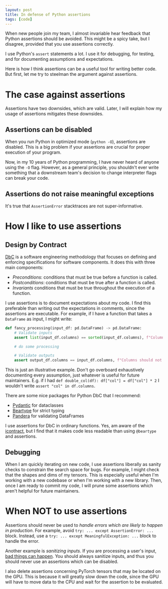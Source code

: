 ```yaml
---
layout: post
title: In defense of Python assertions
tags: [code]
---
```


When new people join my team, I almost invariable hear feedback that Python assertions should be avoided. This might be a spicy take, but I disagree, provided that you use assertions correctly.

I use Python's `assert` statements a lot. I use it for debugging, for testing, and for documenting assumptions and expectations. 

Here is how I think assertions can be a useful tool for writing better code. But first, let me try to steelman the argument against assertions.


# The case against assertions 

Assertions have two downsides, which are valid. Later, I will explain how my usage of assertions mitigates these downsides.

## Assertions can be disabled

When you run Python in optimized mode (`python -O`), assertions are disabled. This is a big problem if your assertions are crucial for proper execution of your program.

Now, in my 10 years of Python programming, I have never heard of anyone using the `-O` flag. However, as a general principle, you shouldn't ever write something that a downstream team's decision to change interpreter flags can break your code.

## Assertions do not raise meaningful exceptions

It's true that `AssertionError` stacktraces are not super-informative.

# How I like to use assertions

## Design by Contract

[DbC](https://en.wikipedia.org/wiki/Design_by_contract) is a software engineering methodology that focuses on defining and enforcing specifications for software components. It does this with three main components:

* *Preconditions*: conditions that must be true before a function is called.
* *Postconditions*: conditions that must be true after a function is called.
* *Invariants* conditions that must be true throughout the execution of a function.

I use assertions is to document expectations about my code. I find this preferable than writing out the expectations in comments, since the assertions are executable. For example, if I have a function that takes a `DataFrame` as input, I might write:

```python
def fancy_processing(input_df: pd.DataFrame) -> pd.DataFrame:
    # Validate inputs
    assert list(input_df.columns) == sorted(input_df.columns), f"Columns should be sorted: {input_df.columns}"

    # do some processing

    # Validate outputs
    assert output_df.columns == input_df.columns, f"Columns should not change: {output_df.columns} != {input_df.columns}"
```

This is just an illustrative example. Don't go overboard exhaustively documenting every assumption, just whatever is useful for future maintainers. E.g. if I had `def double_col(df): df["col"] = df["col"] * 2` I wouldn't write `assert "col" in df.columns`.


There are some nice packages for Python DbC that I recommend:

* [Pydantic](https://docs.pydantic.dev/) for dataclasses
* [Beartype](https://beartype.readthedocs.io) for strict typing
* [Pandera](https://pandera.readthedocs.io) for validating DataFrames

I use assertions for DbC in ordinary functions. Yes, am aware of the [icontract](https://github.com/Parquery/icontract), but I find that it makes code less readable than using `@beartype` and assertions.

## Debugging

When I am quickly iterating on new code, I use assertions liberally as sanity checks to constrain the search space for bugs. For example, I might check that the shapes and dims of my tensors. This is especially useful when I'm working with a new codebase or when I'm working with a new library. Then, once I am ready to commit my code, I will prune some assertions which aren't helpful for future maintainers.


# When NOT to use assertions

Assertions should never be used to *handle errors which are likely to happen in production*. For example, avoid `try: ... except AssertionError: ...` block. Instead, use a `try: ... except MeaningfulException: ...` block to handle the error.

Another example is *sanitizing inputs*. If you are processing a user's input, [bad things can happen](https://xkcd.com/327/). You should always sanitize inputs, and thus you should never use an assertions which can be disabled.

I also delete assertions concerning PyTorch tensors that may be located on the GPU. This is because it will greatly slow down the code, since the GPU will have to move data to the CPU and wait for the assertion to be evaluated.